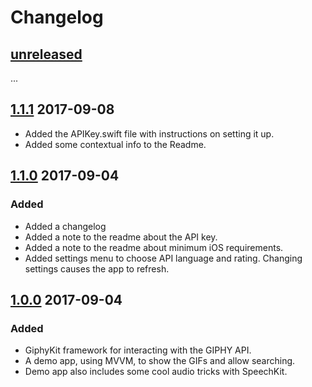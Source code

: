# Changelog

## [unreleased]
...

## [1.1.1] 2017-09-08
- Added the APIKey.swift file with instructions on setting it up.
- Added some contextual info to the Readme.

## [1.1.0] 2017-09-04
### Added 
- Added a changelog
- Added a note to the readme about the API key.
- Added a note to the readme about minimum iOS requirements.
- Added settings menu to choose API language and rating. Changing settings causes the app to refresh.

## [1.0.0] 2017-09-04
### Added
- GiphyKit framework for interacting with the GIPHY API.
- A demo app, using MVVM, to show the GIFs and allow searching.
- Demo app also includes some cool audio tricks with SpeechKit.

[unreleased]: https://github.com/mosheberman/GiphyKit/compare/1.1.1...HEAD
[1.1.1]: https://github.com/mosheberman/GiphyKit/compare/1.1.0...1.1.1
[1.1.0]: https://github.com/mosheberman/GiphyKit/compare/1.0.0...1.1.0
[1.0.0]: https://github.com/mosheberman/GiphyKit/compare/1.0.0...HEAD
